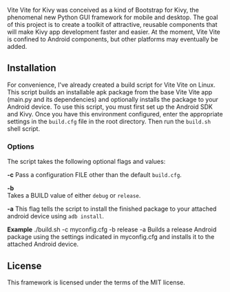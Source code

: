 Vite Vite for Kivy was conceived as a kind of Bootstrap for Kivy, the phenomenal new Python GUI framework for mobile and desktop. The goal of this project is to create a toolkit of attractive, reusable components that will make Kivy app development faster and easier.  At the moment, Vite Vite is confined to Android components, but other platforms may eventually be added. 

## Installation
For convenience, I've already created a build script for Vite Vite on Linux. This script builds an installable apk package from the base Vite Vite app (main.py and its dependencies) and optionally installs the package to your Android device.  To use this script, you must first set up the Android SDK and Kivy.  Once you have this environment configured, enter the appropriate settings in the `build.cfg` file in the root directory.  Then run the `build.sh` shell script.

### Options
The script takes the following optional flags and values:

**-c**
    Pass a configuration FILE other than the default `build.cfg`.
    
**-b**  
    Takes a BUILD value of either `debug` or `release`.
    
**-a**
    This flag tells the script to install the finished package to your attached android device using `adb install`.


**Example**
./build.sh -c myconfig.cfg -b release -a
    Builds a release Android package using the settings indicated in myconfig.cfg and installs it to the attached Android device. 

## License

This framework is licensed under the terms of the MIT license.
